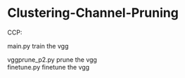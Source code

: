 # Clustering-Channel-Pruning

CCP: 

main.py          train the vgg

vggprune_p2.py   prune the vgg   
finetune.py      finetune the vgg   
